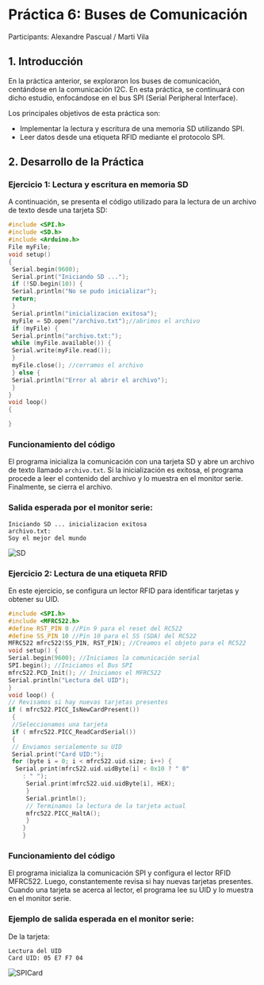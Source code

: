 # **Práctica 6: Buses de Comunicación**
Participants: Alexandre Pascual / Marti Vila

## **1. Introducción**
En la práctica anterior, se exploraron los buses de comunicación, centándose en la comunicación I2C. En esta práctica, se continuará con dicho estudio, enfocándose en el bus SPI (Serial Peripheral Interface).

Los principales objetivos de esta práctica son:
- Implementar la lectura y escritura de una memoria SD utilizando SPI.
- Leer datos desde una etiqueta RFID mediante el protocolo SPI.

## **2. Desarrollo de la Práctica**
### **Ejercicio 1: Lectura y escritura en memoria SD**

A continuación, se presenta el código utilizado para la lectura de un archivo de texto desde una tarjeta SD:

```c++
#include <SPI.h>
#include <SD.h>
#include <Arduino.h>
File myFile;
void setup()
{
 Serial.begin(9600);
 Serial.print("Iniciando SD ...");
 if (!SD.begin(10)) {
 Serial.println("No se pudo inicializar");
 return;
 }
 Serial.println("inicializacion exitosa");
 myFile = SD.open("/archivo.txt");//abrimos el archivo
 if (myFile) {
 Serial.println("archivo.txt:");
 while (myFile.available()) {
 Serial.write(myFile.read());
 }
 myFile.close(); //cerramos el archivo
 } else {
 Serial.println("Error al abrir el archivo");
 }
}
void loop()
{

}
```

### **Funcionamiento del código**
El programa inicializa la comunicación con una tarjeta SD y abre un archivo de texto llamado `archivo.txt`. Si la inicialización es exitosa, el programa procede a leer el contenido del archivo y lo muestra en el monitor serie. Finalmente, se cierra el archivo.

### **Salida esperada por el monitor serie:**
```
Iniciando SD ... inicializacion exitosa
archivo.txt:
Soy el mejor del mundo
```

![SD](https://github.com/user-attachments/assets/895412b4-20b4-4887-8a45-959b0d6397d1)


### **Ejercicio 2: Lectura de una etiqueta RFID**

En este ejercicio, se configura un lector RFID para identificar tarjetas y obtener su UID.

```c++
#include <SPI.h>
#include <MFRC522.h>
#define RST_PIN 0 //Pin 9 para el reset del RC522
#define SS_PIN 10 //Pin 10 para el SS (SDA) del RC522
MFRC522 mfrc522(SS_PIN, RST_PIN); //Creamos el objeto para el RC522
void setup() {
Serial.begin(9600); //Iniciamos la comunicación serial
SPI.begin(); //Iniciamos el Bus SPI
mfrc522.PCD_Init(); // Iniciamos el MFRC522
Serial.println("Lectura del UID");
}
void loop() {
// Revisamos si hay nuevas tarjetas presentes
if ( mfrc522.PICC_IsNewCardPresent())
 {
 //Seleccionamos una tarjeta
 if ( mfrc522.PICC_ReadCardSerial())
 {
 // Enviamos serialemente su UID
 Serial.print("Card UID:");
 for (byte i = 0; i < mfrc522.uid.size; i++) {
  Serial.print(mfrc522.uid.uidByte[i] < 0x10 ? " 0"
    : " ");
     Serial.print(mfrc522.uid.uidByte[i], HEX);
     }
     Serial.println();
     // Terminamos la lectura de la tarjeta actual
     mfrc522.PICC_HaltA();
     }
    }
    }
```


### **Funcionamiento del código**
El programa inicializa la comunicación SPI y configura el lector RFID MFRC522. Luego, constantemente revisa si hay nuevas tarjetas presentes. Cuando una tarjeta se acerca al lector, el programa lee su UID y lo muestra en el monitor serie.

### **Ejemplo de salida esperada en el monitor serie:**
De la tarjeta:
```
Lectura del UID
Card UID: 05 E7 F7 04
```
![SPICard](https://github.com/user-attachments/assets/a76bf756-7d58-453a-8a52-5084ffe1cfc3)
